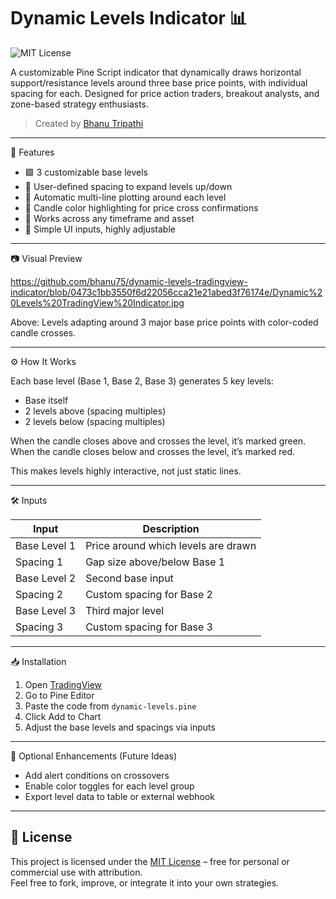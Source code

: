 # Dynamic Levels Indicator 📊
![MIT License](https://img.shields.io/badge/License-MIT-blue.svg)


A customizable Pine Script indicator that dynamically draws horizontal support/resistance levels around three base price points, with individual spacing for each. Designed for price action traders, breakout analysts, and zone-based strategy enthusiasts.

> Created by [Bhanu Tripathi](https://github.com/bhanu75)

---

 🧠 Features

- 🟩 3 customizable base levels
- 📏 User-defined spacing to expand levels up/down
- 🔁 Automatic multi-line plotting around each level
- 🔎 Candle color highlighting for price cross confirmations
- 🧩 Works across any timeframe and asset
- 💬 Simple UI inputs, highly adjustable

---

 📷 Visual Preview

https://github.com/bhanu75/dynamic-levels-tradingview-indicator/blob/0473c1bb3550f6d22056cca21e21abed3f76174e/Dynamic%20Levels%20TradingView%20Indicator.jpg

Above: Levels adapting around 3 major base price points with color-coded candle crosses.

---

 ⚙️ How It Works

Each base level (Base 1, Base 2, Base 3) generates 5 key levels:
- Base itself
- 2 levels above (spacing multiples)
- 2 levels below (spacing multiples)

When the candle closes above and crosses the level, it’s marked green.  
When the candle closes below and crosses the level, it’s marked red.

This makes levels highly interactive, not just static lines.

---

 🛠 Inputs

| Input              | Description                          |
|-------------------|--------------------------------------|
| Base Level 1       | Price around which levels are drawn |
| Spacing 1          | Gap size above/below Base 1         |
| Base Level 2       | Second base input                   |
| Spacing 2          | Custom spacing for Base 2           |
| Base Level 3       | Third major level                   |
| Spacing 3          | Custom spacing for Base 3           |

---

 📥 Installation

1. Open [TradingView](https://www.tradingview.com/)
2. Go to Pine Editor
3. Paste the code from `dynamic-levels.pine`
4. Click Add to Chart
5. Adjust the base levels and spacings via inputs

---

 🔔 Optional Enhancements (Future Ideas)

- Add alert conditions on crossovers
- Enable color toggles for each level group
- Export level data to table or external webhook

---

## 📝 License

This project is licensed under the [MIT License](LICENSE) – free for personal or commercial use with attribution.  
Feel free to fork, improve, or integrate it into your own strategies.
